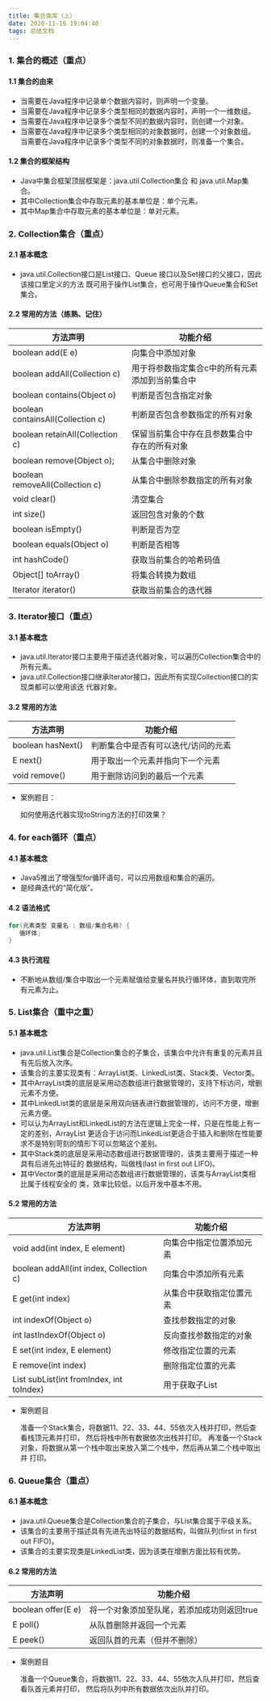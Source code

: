 ```yaml
---
title: 集合类库（上）
date: 2020-11-16 19:04:40
tags: 总结文档
---
```


 ### 1. 集合的概述（重点）

#### 1.1 集合的由来

* 当需要在Java程序中记录单个数据内容时，则声明一个变量。 <!--more-->
* 当需要在Java程序中记录多个类型相同的数据内容时，声明一个一维数组。 
* 当需要在Java程序中记录多个类型不同的数据内容时，则创建一个对象。 
* 当需要在Java程序中记录多个类型相同的对象数据时，创建一个对象数组。 当需要在Java程序中记录多个类型不同的对象数据时，则准备一个集合。

#### 1.2 集合的框架结构

* Java中集合框架顶层框架是：java.util.Collection集合 和 java.util.Map集合。 
* 其中Collection集合中存取元素的基本单位是：单个元素。 
* 其中Map集合中存取元素的基本单位是：单对元素。

### 2. Collection集合（重点）

#### 2.1 基本概念

* java.util.Collection接口是List接口、Queue 接口以及Set接口的父接口，因此该接口里定义的方法 既可用于操作List集合，也可用于操作Queue集合和Set集合。

#### 2.2  常用的方法（练熟、记住）

| 方法声明                          | 功能介绍                                        |
| --------------------------------- | ----------------------------------------------- |
| boolean add(E e)                  | 向集合中添加对象                                |
| boolean addAll(Collection c)      | 用于将参数指定集合c中的所有元素添加到当前集合中 |
| boolean contains(Object o)        | 判断是否包含指定对象                            |
| boolean containsAll(Collection c) | 判断是否包含参数指定的所有对象                  |
| boolean retainAll(Collection c)   | 保留当前集合中存在且参数集合中存在的所有对象    |
| boolean remove(Object o);         | 从集合中删除对象                                |
| boolean removeAll(Collection c)   | 从集合中删除参数指定的所有对象                  |
| void clear()                      | 清空集合                                        |
| int size()                        | 返回包含对象的个数                              |
| boolean isEmpty()                 | 判断是否为空                                    |
| boolean equals(Object o)          | 判断是否相等                                    |
| int hashCode()                    | 获取当前集合的哈希码值                          |
| Object[] toArray()                | 将集合转换为数组                                |
| Iterator iterator()               | 获取当前集合的迭代器                            |

###  3. Iterator接口（重点）

 #### 3.1 基本概念

* java.util.Iterator接口主要用于描述迭代器对象，可以遍历Collection集合中的所有元素。 
* java.util.Collection接口继承Iterator接口，因此所有实现Collection接口的实现类都可以使用该迭 代器对象。

#### 3.2  常用的方法

| 方法声明          | 功能介绍                            |
| ----------------- | ----------------------------------- |
| boolean hasNext() | 判断集合中是否有可以迭代/访问的元素 |
| E next()          | 用于取出一个元素并指向下一个元素    |
| void remove()     | 用于删除访问到的最后一个元素        |

* 案例题目： 

  如何使用迭代器实现toString方法的打印效果？

### 4.  for each循环（重点）

#### 4.1 基本概念

* Java5推出了增强型for循环语句，可以应用数组和集合的遍历。 
* 是经典迭代的“简化版”。

#### 4.2 语法格式

 ```java
for(元素类型 变量名 : 数组/集合名称) {
	循环体;
}
 ```

#### 4.3 执行流程

* 不断地从数组/集合中取出一个元素赋值给变量名并执行循环体，直到取完所有元素为止。 

### 5. List集合（重中之重）

#### 5.1 基本概念

* java.util.List集合是Collection集合的子集合，该集合中允许有重复的元素并且有先后放入次序。 
* 该集合的主要实现类有：ArrayList类、LinkedList类、Stack类、Vector类。 
* 其中ArrayList类的底层是采用动态数组进行数据管理的，支持下标访问，增删元素不方便。 
* 其中LinkedList类的底层是采用双向链表进行数据管理的，访问不方便，增删元素方便。 
* 可以认为ArrayList和LinkedList的方法在逻辑上完全一样，只是在性能上有一定的差别，ArrayList 更适合于访问而LinkedList更适合于插入和删除在性能要求不是特别苛刻的情形下可以忽略这个差别。 
* 其中Stack类的底层是采用动态数组进行数据管理的，该类主要用于描述一种具有后进先出特征的 数据结构，叫做栈(last in first out LIFO)。 
* 其中Vector类的底层是采用动态数组进行数据管理的，该类与ArrayList类相比属于线程安全的 类，效率比较低，以后开发中基本不用。

#### 5.2 常用的方法

| 方法声明                                 | 功能介绍                 |
| ---------------------------------------- | ------------------------ |
| void add(int index, E element)           | 向集合中指定位置添加元素 |
| boolean addAll(int index, Collection c)  | 向集合中添加所有元素     |
| E get(int index)                         | 从集合中获取指定位置元素 |
| int indexOf(Object o)                    | 查找参数指定的对象       |
| int lastIndexOf(Object o)                | 反向查找参数指定的对象   |
| E set(int index, E element)              | 修改指定位置的元素       |
| E remove(int index)                      | 删除指定位置的元素       |
| List subList(int fromIndex, int toIndex) | 用于获取子List           |

* 案例题目 

  准备一个Stack集合，将数据11、22、33、44、55依次入栈并打印，然后查看栈顶元素并打印， 然后将栈中所有数据依次出栈并打印。 再准备一个Stack对象，将数据从第一个栈中取出来放入第二个栈中，然后再从第二个栈中取出并 打印。

### 6. Queue集合（重点）

#### 6.1 基本概念

* java.util.Queue集合是Collection集合的子集合，与List集合属于平级关系。 
* 该集合的主要用于描述具有先进先出特征的数据结构，叫做队列(first in first out FIFO)。 
* 该集合的主要实现类是LinkedList类，因为该类在增删方面比较有优势。

#### 6.2 常用的方法

| 方法声明           | 功能介绍                                   |
| ------------------ | ------------------------------------------ |
| boolean offer(E e) | 将一个对象添加至队尾，若添加成功则返回true |
| E poll()           | 从队首删除并返回一个元素                   |
| E peek()           | 返回队首的元素（但并不删除）               |

* 案例题目 

  准备一个Queue集合，将数据11、22、33、44、55依次入队并打印，然后查看队首元素并打印， 然后将队列中所有数据依次出队并打印。